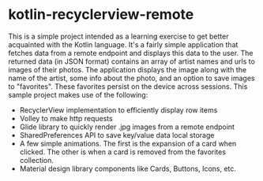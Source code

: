 # kotlin-recyclerview-remote

This is a simple project intended as a learning exercise to get better acquainted with the Kotlin language.  It's a fairly simple application that fetches data from a remote endpoint and displays this data to the user.  The returned data (in JSON format) contains an array of artist names and urls to images of their photos.  The application displays the image along with the name of the artist, some info about the photo, and an option to save images to "favorites".  These favorites persist on the device across sessions.  This sample project makes use of the following:

- RecyclerView implementation to efficiently display row items
- Volley to make http requests
- Glide library to quickly render .jpg images from a remote endpoint
- SharedPreferences API to save key/value data local storage
- A few simple animations. The first is the expansion of a card when clicked.  The other is when a card is removed from the favorites collection.  
- Material design library components like Cards, Buttons, Icons, etc.
